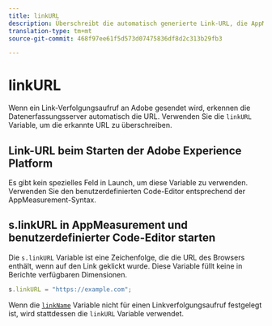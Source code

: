 ```yaml
---
title: linkURL
description: Überschreibt die automatisch generierte Link-URL, die AppMeasurement bei Linkverfolgungsaufrufen verwendet.
translation-type: tm+mt
source-git-commit: 468f97ee61f5d573d07475836df8d2c313b29fb3

---
```



# linkURL

Wenn ein Link-Verfolgungsaufruf an Adobe gesendet wird, erkennen die Datenerfassungsserver automatisch die URL. Verwenden Sie die `linkURL` Variable, um die erkannte URL zu überschreiben.

## Link-URL beim Starten der Adobe Experience Platform

Es gibt kein spezielles Feld in Launch, um diese Variable zu verwenden. Verwenden Sie den benutzerdefinierten Code-Editor entsprechend der AppMeasurement-Syntax.

## s.linkURL in AppMeasurement und benutzerdefinierter Code-Editor starten

Die `s.linkURL` Variable ist eine Zeichenfolge, die die URL des Browsers enthält, wenn auf den Link geklickt wurde. Diese Variable füllt keine in Berichte verfügbaren Dimensionen.

```js
s.linkURL = "https://example.com";
```

Wenn die [`linkName`](linkname.md) Variable nicht für einen Linkverfolgungsaufruf festgelegt ist, wird stattdessen die `linkURL` Variable verwendet.
